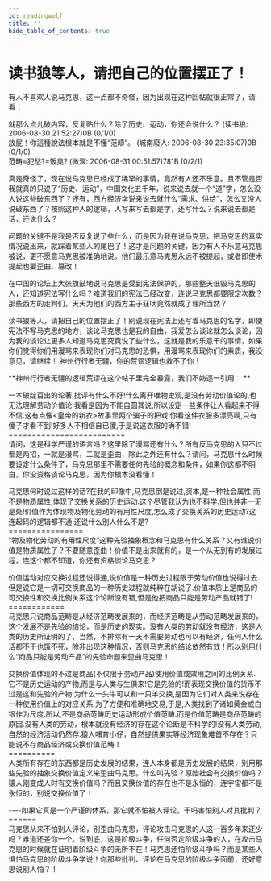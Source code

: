 ```yaml
---
id: readingwolf
title: ''
hide_table_of_contents: true
---
```


# 读书狼等人，请把自己的位置摆正了！ 

有人不喜欢人说马克思，这一点都不奇怪，因为出现在这种回帖就很正常了，请看： 

就那么点儿破内容，反复贴什么？除了历史、运动，你还会说什么？ (读书狼: 2006-08-30 21:52:27)0B (0/1/0) <br/>
放屁！你這種說法根本就是不懂“范疇”。 (城南廢人: 2006-08-30 23:35:07)0B (0/1/0) <br/>
范畴=犯愁?=饭臭? (微溟: 2006-08-31 00:51:57)781B (0/2/1) 

真是奇怪了，现在说马克思已经成了稀罕的事情，竟然有人还不乐意。且不管是否我就真的只说了“历史、运动”，中国文化五千年，说来说去就一个“道”字，怎么没人说这些破东西了？还有，西方经济学说来说去就什么“需求、供给”，怎么又没人说破东西了？按照这种人的逻辑，人写来写去都是字，还写什么？说来说去都是话，还说什么？ 

问题的关键不是我是否反复说了些什么，而是因为我在说马克思，把马克思的真实情况说出来，就踩着某些人的尾巴了！这才是问题的关键，因为有人不乐意马克思被说，更不愿意马克思被准确地说。他们最乐意马克思永远不被提起，或者即使术提起也要歪曲、篡改！ 

在中国的论坛上大张旗鼓地说马克思是受到宪法保护的，那些整天诋毁马克思的人，还知道宪法写什么吗？难道我们的宪法已经改变，连说马克思都要限定次数？那些西方的走狗们，天天为他们的西方主子狂吠竟然就成了理所当然？ 

读书狼等人，请把自己的位置摆正了！别说现在宪法上还写着马克思的名字，即使宪法不写马克思的地方，谈论马克思也是我的自由，我爱怎么谈论就怎么谈论，因为我的谈论让更多人知道马克思究竟说了些什么，这就是我的乐意干的事情，如果你们觉得你们用漫骂来表现你们对马克思的恐惧，用漫骂来表现你们的素质，我没意见，请继续！
神州行行者无疆，你的荒谬逻辑也救不了你！ 

**神州行行者无疆的逻辑荒谬在这个帖子里完全暴露，我们不妨逐一引用： **

一本破绽百出的论著,批评有什么不好!什么离开唯物史观,是没有劳动价值论的,也无法理解劳动价值论!我看是因为不能自圆其说,所以设定一些条件让人看起来不得不信.这有点像<皇帝的新衣>故事里两个骗子的把戏:你看这件衣服多漂亮啊,只有傻子才看不到!好多人不相信自已傻,于是说这衣服的确不错! <br/>
========================= <br/>
请问，这是科学严谨的语言吗？这里除了漫骂还有什么？所有反马克思的人只不过都是两招，一就是漫骂，二就是歪曲，除此之外还有什么？请问，马克思什么时候要设定什么条件了，马克思那里不需要任何先验的概念和条件，如果你这都不明白，你没资格谈论马克思，因为你根本没看懂！ 

马克思何时说过这样的话?在我的印像中,马克思倒是说过,资本,是一种社会属性,而不是物质属性,体现了交换关系的历史运动.这个尽管我认为也不科学.但也并非一无是处!价值作为体现物及物化劳动的有用性尺度,怎么成了交换关系的历史运动?这连起码的逻辑都不通.还说什么别人什么不是? <br/>
================ <br/>
“物及物化劳动的有用性尺度”这种先验抽象概念和马克思有什么关系？又有谁说价值是物质属性了？不要随意歪曲！价值不是出来就有的，是一个从无到有的发展过程，连这个都不知道，你还有资格谈论马克思？ 


价值运动对应交换过程还说得通,说价值是一种历史过程限于劳动价值也说得过去.但是说它是一切可交换商品的一种历史过程就纯粹在胡说了.价值本质上是商品的可交换性和交换比例关系这个论断没有错,但是他把商品只能是劳动产品就错了! <br/>
============ <br/>
马克思只说商品范畴是从经济范畴发展来的，而经济范畴是从劳动范畴发展来的，这个发展不是先验的结论，而是历史的现实。没有人类的劳动就没有经济，这是人类的历史所证明的了，当然，不排除有一天不需要劳动也可以有经济，任何人什么活都不干也饿不死，除非出现这种情况，否则马克思的结论依然有效！所以别用什么“商品只能是劳动产品”的先验命题来歪曲马克思！ 


交换价值体现的不过是商品(不仅限于劳动产品)使用价值或效用之间的比例关系.它不是历史运动的产物,而是与人类与生俱来!它是先验的!而表现交换价值的货币不过是这和先验的产物!为什么一头牛可以和一只羊交换,是因为它们对人类来说存在一种使用价值上的对应关系.为了方便和准确地交易,于是,人类找到了诸如黄金或白银作为尺度.所以,不是商品范畴历史运动形成价值范畴.而是价值范畴是商品范畴的原因.没有人类的劳动，根本就没有经济的存在这个论断是不科学的!没有人类劳动,自然的经济活动仍然存.猿人哺育小仔，自然提供果实等经济现象难首不存在？只能说不存商品经济或交换价值范畴！ <br/>
========== <br/>
人类所有存在的东西都是历史发展的结果，连人本身都是历史发展的结果，别用那些先验的抽象交换价值定义来歪曲马克思。什么叫先验？原始社会有交换价值吗？猿人刚变成人时有交换价值吗？而且交换价值的存在也不是永恒的，连宇宙都不是永恒的，别说交换价值了！ 


----如果它真是一个严谨的体系，那它就不怕被人评论。干吗害怕别人对其批判？ <br/>
====== <br/>
马克思从来不怕别人评论，别歪曲马克思，评论攻击马克思的人这一百多年来还少吗？难道还差你一个。说到底，这是阶级斗争，任何否定阶级斗争的人，在攻击马克思的时候就在证明着阶级斗争的无所不在！马克思还怕阶级斗争吗？而是某些人惧怕马克思的阶级斗争学说！你那些批判、评论在马克思的阶级斗争面前，还好意思说别人怕？！
